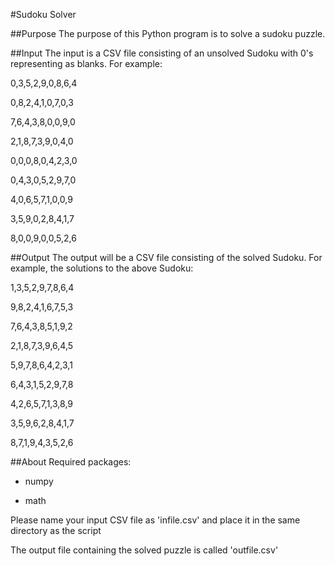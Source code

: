 #Sudoku Solver

##Purpose
The purpose of this Python program is to solve a sudoku puzzle. 

##Input
The input is a CSV file consisting of an unsolved Sudoku with 0's representing as blanks. For example:
  
0,3,5,2,9,0,8,6,4

0,8,2,4,1,0,7,0,3

7,6,4,3,8,0,0,9,0

2,1,8,7,3,9,0,4,0

0,0,0,8,0,4,2,3,0

0,4,3,0,5,2,9,7,0

4,0,6,5,7,1,0,0,9

3,5,9,0,2,8,4,1,7

8,0,0,9,0,0,5,2,6

##Output
The output will be a CSV file consisting of the solved Sudoku. For example, the solutions to the above Sudoku:

1,3,5,2,9,7,8,6,4

9,8,2,4,1,6,7,5,3

7,6,4,3,8,5,1,9,2

2,1,8,7,3,9,6,4,5

5,9,7,8,6,4,2,3,1

6,4,3,1,5,2,9,7,8

4,2,6,5,7,1,3,8,9

3,5,9,6,2,8,4,1,7

8,7,1,9,4,3,5,2,6

##About
Required packages:

  * numpy

  * math
  
  Please name your input CSV file as 'infile.csv' and place it in the same directory as the script
  
  The output file containing the solved puzzle is called 'outfile.csv'
